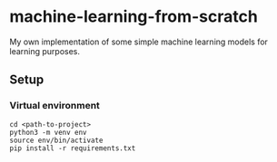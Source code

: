 # machine-learning-from-scratch

My own implementation of some simple machine learning models for learning purposes.

## Setup

### Virtual environment

```commandline
cd <path-to-project>
python3 -m venv env
source env/bin/activate
pip install -r requirements.txt
```